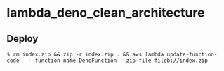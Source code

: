 # lambda_deno_clean_architecture


## Deploy

```
$ rm index.zip && zip -r index.zip . && aws lambda update-function-code   --function-name DenoFunction --zip-file fileb://index.zip
```